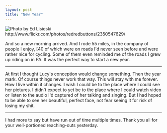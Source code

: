 ```yaml
---
layout: post
title: "New Year"
---
```


<img src="http://farm3.static.flickr.com/2026/2350547629_5c87aa4065.jpg" title="Photo by Ed Lisieski http://www.flickr.com/photos/redredbuttons/2350547629/">

And so a new morning arrived. And I rode 55 miles, in the company of people I enjoy, [40 of which were on roads I'd never seen before and were rather nice for cycling. Some of them even reminded me of the roads I grew up riding on in PA. It was the perfect way to start a new year.

---

At first I thought Lucy's conception would change something. Then the year mark. Of course things never work that way. This will stay with me forever. How I live within it changes. I wish I could be to the place where I could see her pictures. I didn't expect to yet be to the place where I could watch video or listen to the audio I'd captured of her talking and singing. But I had hoped to be able to see her beautiful, perfect face, not fear seeing it for risk of losing my shit.

---

I had more to say but have run out of time multiple times. Thank you all for your well-portioned reaching-outs yesterday.
